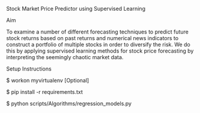 Stock Market Price Predictor using Supervised Learning

Aim

To examine a number of different forecasting techniques to predict future stock returns based on past returns and numerical
news indicators to construct a portfolio of multiple stocks in order to diversify the risk. We do this by applying supervised
learning methods for stock price forecasting by interpreting the seemingly chaotic market data.


Setup Instructions

$ workon myvirtualenv [Optional]

$ pip install -r requirements.txt

$ python scripts/Algorithms/regression_models.py <input-dir> <output-dir>


